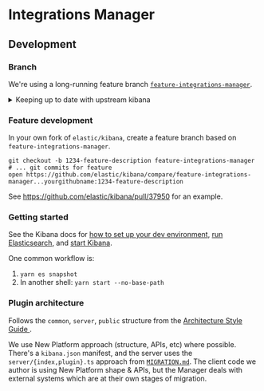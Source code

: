 # Integrations Manager

## Development
### Branch
We're using a long-running feature branch [`feature-integrations-manager`](https://github.com/elastic/kibana/tree/feature-integrations-manager). 

<details>
  <summary>Keeping up to date with upstream kibana</summary>
  
[jfsiii](http://github.com/jfsiii) will keep the branch up-to-date with `master` by periodically running `git merge master` locally and pushing. [This PR](https://github.com/elastic/kibana/pull/38255#issuecomment-499839073) has more information.

```bash
# checkout the elastic/kibana feature branch locally; overwriting any existing feature-integrations-manager
git checkout -B feature-integrations-manager upstream/feature-integrations-manager

# fetch & merge latest
git pull upstream master

# push back to elastic/kibana
git push upstream

# switch back to feature-integrations-manager on your fork
git checkout -B feature-integrations-manager origin/feature-integrations-manager

## bring in the changes from upstream
git pull upstream feature-integrations-manager
git push origin
```
</details>

### Feature development
In your own fork of `elastic/kibana`, create a feature branch based on `feature-integrations-manager`.

```
git checkout -b 1234-feature-description feature-integrations-manager
# ... git commits for feature
open https://github.com/elastic/kibana/compare/feature-integrations-manager...yourgithubname:1234-feature-description
```

See https://github.com/elastic/kibana/pull/37950 for an example.

### Getting started
See the Kibana docs for [how to set up your dev environment](https://github.com/elastic/kibana/blob/master/CONTRIBUTING.md#setting-up-your-development-environment), [run Elasticsearch](https://github.com/elastic/kibana/blob/master/CONTRIBUTING.md#running-elasticsearch), and [start Kibana](https://github.com/elastic/kibana/blob/master/CONTRIBUTING.md#running-kibana).

One common workflow is:
 1. `yarn es snapshot`
 1. In another shell: `yarn start --no-base-path`
 
### Plugin architecture
Follows the `common`, `server`, `public` structure from the [Architecture Style Guide
](https://github.com/elastic/kibana/blob/master/style_guides/architecture_style_guide.md#file-and-folder-structure).

We use New Platform approach (structure, APIs, etc) where possible. There's a `kibana.json` manifest, and the server uses the `server/{index,plugin}.ts` approach from [`MIGRATION.md`](https://github.com/elastic/kibana/blob/master/src/core/MIGRATION.md#architecture). The client code we author is using New Platform shape & APIs, but the Manager deals with external systems which are at their own stages of migration.
